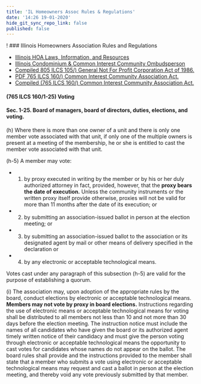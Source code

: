 ```yaml
---
title: 'IL Homeowners Assoc Rules & Regulations'
date: '14:26 19-01-2020'
hide_git_sync_repo_link: false
published: false
---
```


<link id="linkstyle" rel='stylesheet' href='/css/ava.css'/>

! ### Illinois Homeowners Association Rules and Regulations
* [Illinois HOA Laws, Information, and Resources ](https://www.hopb.co/illinois)
* [Illinois Condominium & Common Interest Community Ombudsperson](https://www.idfpr.com/ccico/)
* [Compiled 805 ILCS 105/) General Not For Profit Corporation Act of 1986.](http://www.ilga.gov/legislation/ilcs/ilcs3.asp?ActID=2280&ChapterID=65)
* [PDF 765 ILCS 160/) Common Interest Community Association Act.](https://www.idfpr.com/CCICO/PDFs/CICAA%20Full%20Act%202018.pdf)
* [Compiled (765 ILCS 160/) Common Interest Community Association Act.](http://www.ilga.gov/legislation/ilcs/ilcs4.asp?ActID=3273&ChapterID=62&SeqStart=100000&SeqEnd=1850000)

#### (765 ILCS 160/1-25) Voting

#### Sec. 1-25. Board of managers, board of directors, duties, elections, and __voting.__

(h) Where there is more than one owner of a unit and there is only one member vote associated with that unit, if only one of the multiple owners is present at a meeting of the membership, he or she is entitled to cast the member vote associated with that unit.

(h-5) A member may vote:

- 1) by proxy executed in writing by the member or by his or her duly authorized attorney in fact, provided, however, that the __proxy bears the date of execution.__ Unless the community instruments or the written proxy itself provide otherwise, proxies will not be valid for more than 11 months after the date of its execution; or
- 2) by submitting an association-issued ballot in person at the election meeting; or 
- 3) by submitting an association-issued ballot to the association or its designated agent by mail or other means of delivery specified in the declaration or
- 4) by any electronic or acceptable technological means.

Votes cast under any paragraph of this subsection (h-5) are valid for the purpose of establishing a quorum.

(i) The association may, upon adoption of the appropriate rules by the board, conduct elections by electronic or acceptable technological means. __Members may not vote by proxy in board elections.__ Instructions regarding the use of electronic means or acceptable technological means for voting shall be distributed to all members not less than 10 and not more than 30 days before the election meeting. The instruction notice must include the names of all candidates who have given the board or its authorized agent timely written notice of their candidacy and must give the person voting through electronic or acceptable technological means the opportunity to cast votes for candidates whose names do not appear on the ballot. The board rules shall provide and the instructions provided to the member shall state that a member who submits a vote using electronic or acceptable technological means may request and cast a ballot in person at the election meeting, and thereby void any vote previously submitted by that member.
